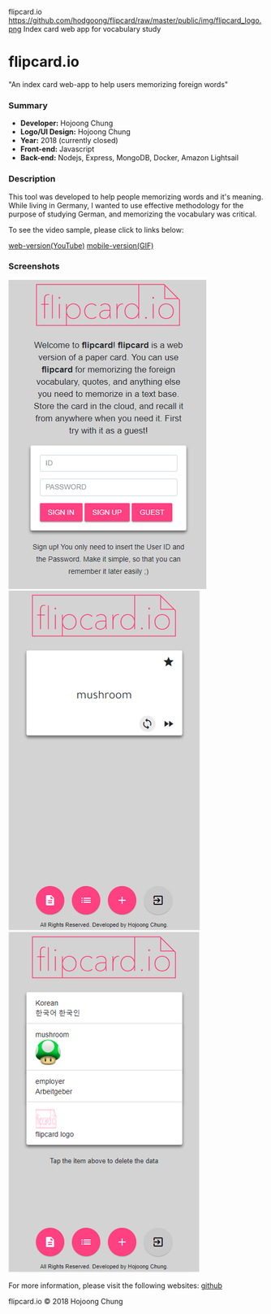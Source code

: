 flipcard.io
https://github.com/hodgoong/flipcard/raw/master/public/img/flipcard_logo.png
Index card web app for vocabulary study

# flipcard.io
"An index card web-app to help users memorizing foreign words"

### Summary
- **Developer:** Hojoong Chung
- **Logo/UI Design:** Hojoong Chung
- **Year:** 2018 (currently closed)
- **Front-end:** Javascript
- **Back-end:** Nodejs, Express, MongoDB, Docker, Amazon Lightsail

### Description
This tool was developed to help people memorizing words and it's meaning. While living in Germany, I wanted to use effective methodology for the purpose of studying German, and memorizing the vocabulary was critical.

To see the video sample, please click to links below:

[web-version(YouTube)](https://youtu.be/ub6HW-C3xjU)
[mobile-version(GIF)](https://raw.githubusercontent.com/hodgoong/hodgoong.github.io/master/public/contents/mov/flipcard_mov.gif)


### Screenshots

![Sign-Up/In View](https://raw.githubusercontent.com/hodgoong/flipcard/master/public/img/flipcard_capture.PNG)
![Index Card View](https://raw.githubusercontent.com/hodgoong/flipcard/master/public/img/flipcard_capture2.PNG)
![Card Management View](https://raw.githubusercontent.com/hodgoong/flipcard/master/public/img/flipcard_capture3.PNG)


For more information, please visit the following websites: 
[github](https://github.com/hodgoong/flipcard)

flipcard.io © 2018 Hojoong Chung
